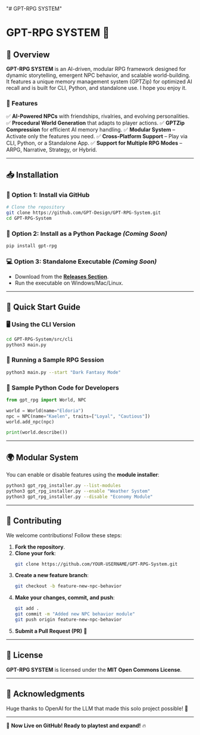 "# GPT-RPG SYSTEM" 
# GPT-RPG SYSTEM 🚀

## **📜 Overview**

**GPT-RPG SYSTEM** is an AI-driven, modular RPG framework designed for dynamic storytelling, emergent NPC behavior, and scalable world-building. It features a unique memory management system (GPTZip) for optimized AI recall and is built for CLI, Python, and standalone use. I hope you enjoy it.

### **🌟 Features**

✅ **AI-Powered NPCs** with friendships, rivalries, and evolving personalities.
✅ **Procedural World Generation** that adapts to player actions.
✅ **GPTZip Compression** for efficient AI memory handling.
✅ **Modular System** – Activate only the features you need.
✅ **Cross-Platform Support** – Play via CLI, Python, or a Standalone App.
✅ **Support for Multiple RPG Modes** – ARPG, Narrative, Strategy, or Hybrid.

---

## **📥 Installation**

### **🔧 Option 1: Install via GitHub**

```sh
# Clone the repository
git clone https://github.com/GPT-Design/GPT-RPG-System.git
cd GPT-RPG-System
```

### **🐍 Option 2: Install as a Python Package** *(Coming Soon)*

```sh
pip install gpt-rpg
```

### **💻 Option 3: Standalone Executable** *(Coming Soon)*

- Download from the **[Releases Section](https://github.com/GPT-Design/GPT-RPG-System/releases)**.
- Run the executable on Windows/Mac/Linux.

---

## **🚀 Quick Start Guide**

### **🖥️ Using the CLI Version**

```sh
cd GPT-RPG-System/src/cli
python3 main.py
```

### **📜 Running a Sample RPG Session**

```sh
python3 main.py --start "Dark Fantasy Mode"
```

### **📜 Sample Python Code for Developers**

```python
from gpt_rpg import World, NPC

world = World(name="Eldoria")
npc = NPC(name="Kaelen", traits=["Loyal", "Cautious"])
world.add_npc(npc)

print(world.describe())
```

---

## **🌍 Modular System**

You can enable or disable features using the **module installer**:

```sh
python3 gpt_rpg_installer.py --list-modules
python3 gpt_rpg_installer.py --enable "Weather System"
python3 gpt_rpg_installer.py --disable "Economy Module"
```

---

## **🔧 Contributing**

We welcome contributions! Follow these steps:

1. **Fork the repository**.
2. **Clone your fork**:
   ```sh
   git clone https://github.com/YOUR-USERNAME/GPT-RPG-System.git
   ```
3. **Create a new feature branch**:
   ```sh
   git checkout -b feature-new-npc-behavior
   ```
4. **Make your changes, commit, and push**:
   ```sh
   git add .
   git commit -m "Added new NPC behavior module"
   git push origin feature-new-npc-behavior
   ```
5. **Submit a Pull Request (PR)** 🚀

---

## **📜 License**

**GPT-RPG SYSTEM** is licensed under the **MIT Open Commons License**.

---

## **🌟 Acknowledgments**

Huge thanks to OpenAI for the LLM that made this solo project possible! 🎉

---

🚀 **Now Live on GitHub! Ready to playtest and expand!** 🔥


